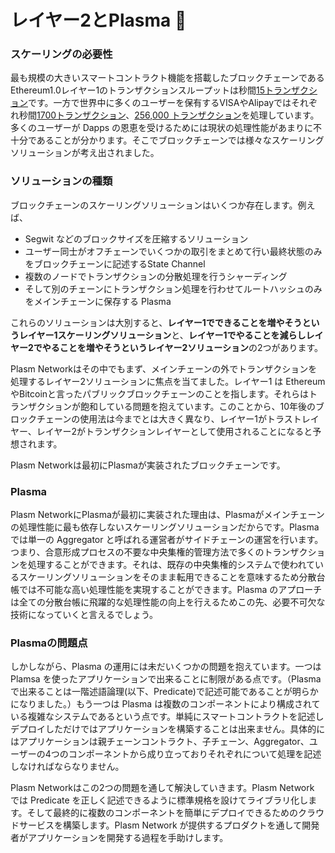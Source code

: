 # レイヤー2とPlasma 🚅

### スケーリングの必要性

最も規模の大きいスマートコントラクト機能を搭載したブロックチェーンである Ethereum1.0レイヤー1のトランザクションスループットは秒間[15トランザクション](https://www.coindesk.com/information/will-ethereum-scale)です。一方で世界中に多くのユーザーを保有するVISAやAlipayではそれぞれ秒間[1700トランザクション](%20https://hackernoon.com/the-blockchain-scalability-problem-the-race-for-visa-like-transaction-speed-5cce48f9d44)、[256,000 トランザクション](https://www.barrons.com/articles/alibaba-records-25-3-billion-in-singles-day-sales-1510538618)を処理しています。多くのユーザーが Dapps の恩恵を受けるためには現状の処理性能があまりに不十分であることが分かります。そこでブロックチェーンでは様々なスケーリングソリューションが考え出されました。

### ソリューションの種類

ブロックチェーンのスケーリングソリューションはいくつか存在します。例えば、

* Segwit などのブロックサイズを圧縮するソリューション
* ユーザー同士がオフチェーンでいくつかの取引をまとめて行い最終状態のみをブロックチェーンに記述するState Channel
* 複数のノードでトランザクションの分散処理を行うシャーディング
* そして別のチェーンにトランザクション処理を行わせてルートハッシュのみをメインチェーンに保存する Plasma 

これらのソリューションは大別すると、**レイヤー1でできることを増やそうというレイヤー1スケーリングソリューション**と、**レイヤー1でやることを減らしレイヤー2でやることを増やそうというレイヤー2ソリューション**の2つがあります。

Plasm Networkはその中でもまず、メインチェーンの外でトランザクションを処理するレイヤー2ソリューションに焦点を当てました。レイヤー1 は EthereumやBitcoinと言ったパブリックブロックチェーンのことを指します。それらはトランザクションが飽和している問題を抱えています。このことから、10年後のブロックチェーンの使用法は今までとは大きく異なり、レイヤー1がトラストレイヤー、レイヤー2がトランザクションレイヤーとして使用されることになると予想されます。

Plasm  Networkは最初にPlasmaが実装されたブロックチェーンです。

### Plasma

Plasm NetworkにPlasmaが最初に実装された理由は、Plasmaがメインチェーンの処理性能に最も依存しないスケーリングソリューションだからです。Plasma では単一の Aggregator と呼ばれる運営者がサイドチェーンの運営を行います。つまり、合意形成プロセスの不要な中央集権的管理方法で多くのトランザクションを処理することができます。それは、既存の中央集権的システムで使われているスケーリングソリューションをそのまま転用できることを意味するため分散台帳では不可能な高い処理性能を実現することができます。Plasma のアプローチは全ての分散台帳に飛躍的な処理性能の向上を行えるためこの先、必要不可欠な技術になっていくと言えるでしょう。

### Plasmaの問題点

しかしながら、Plasma の運用には未だいくつかの問題を抱えています。一つは Plamsa を使ったアプリケーションで出来ることに制限がある点です。（Plasmaで出来ることは一階述語論理\(以下、Predicate\)で記述可能であることが明らかになりました。）もう一つは Plasma は複数のコンポーネントにより構成されている複雑なシステムであるという点です。単純にスマートコントラクトを記述しデプロイしただけではアプリケーションを構築することは出来ません。具体的にはアプリケーションは親チェーンコントラクト、子チェーン、Aggregator、ユーザーの4つのコンポーネントから成り立っておりそれぞれについて処理を記述しなければならなりません。 

Plasm Networkはこの2つの問題を通して解決していきます。Plasm Network では Predicate を正しく記述できるように標準規格を設けてライブラリ化します。そして最終的に複数のコンポーネントを簡単にデプロイできるためのクラウドサービスを構築します。Plasm Network が提供するプロダクトを通して開発者がアプリケーションを開発する過程を手助けします。



